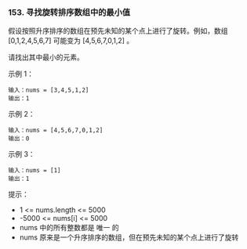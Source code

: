 ### 153. 寻找旋转排序数组中的最小值
假设按照升序排序的数组在预先未知的某个点上进行了旋转。例如，数组 [0,1,2,4,5,6,7] 可能变为 [4,5,6,7,0,1,2] 。

请找出其中最小的元素。

 

示例 1：
```
输入：nums = [3,4,5,1,2]
输出：1
```
示例 2：
```
输入：nums = [4,5,6,7,0,1,2]
输出：0
```
示例 3：
```
输入：nums = [1]
输出：1
``` 

提示：

- 1 <= nums.length <= 5000
- -5000 <= nums[i] <= 5000
- nums 中的所有整数都是 唯一 的
- nums 原来是一个升序排序的数组，但在预先未知的某个点上进行了旋转